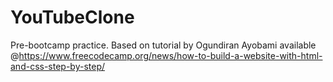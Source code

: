 # YouTubeClone
Pre-bootcamp practice.
Based on tutorial by Ogundiran Ayobami available @https://www.freecodecamp.org/news/how-to-build-a-website-with-html-and-css-step-by-step/
